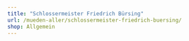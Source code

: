 ```yaml
---
title: "Schlossermeister Friedrich Bürsing"
url: /mueden-aller/schlossermeister-friedrich-buersing/
shop: Allgemein
---
```

